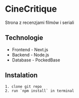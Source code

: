# CineCritique

Strona z recenzjami filmów i seriali

## Technologie

* Frontend - Next.js
* Backend - Node.js
* Database - PockedBase


## Instalation

    1. clone git repo
    2. run `npm install` in terminal